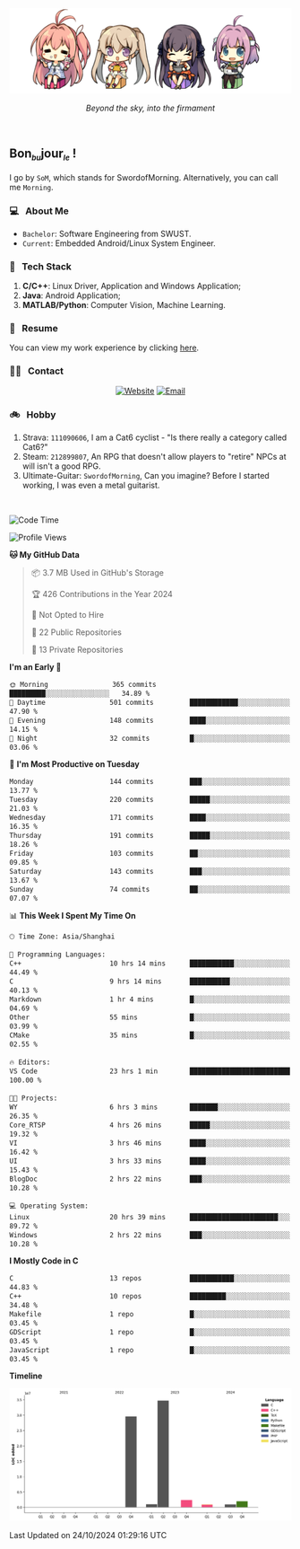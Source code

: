 <img src="./pic/Aokana.png">
<p align="center"><em>Beyond the sky, into the firmament</em></p>

<br/>

## Bon<sub><em><font size=2>bu</font></em></sub>jour<sub><em><font size=2>le</font></em></sub> !

I go by `SoM`, which stands for SwordofMorning. Alternatively, you can call me `Morning`.

### 💻 &nbsp; About Me

- `Bachelor`: Software Engineering from SWUST.
- `Current`: Embedded Android/Linux System Engineer.

### 🔧 &nbsp; Tech Stack

1. **C/C++**: Linux Driver, Application and Windows Application;
2. **Java**: Android Application;
3. **MATLAB/Python**: Computer Vision, Machine Learning.

### 📝 &nbsp; Resume

You can view my work experience by clicking <a href="https://swordofmorning.com/index.php/contact/">here</a>.

### 🤝🏻 &nbsp; Contact

<p align="center">
<a href="https://swordofmorning.com/"><img alt="Website" src="https://img.shields.io/badge/Website-swordofmorning.com-blue?style=flat-square&logo=google-chrome"></a>
<a href="mailto:master@xiaojintao.email
"><img alt="Email" src="https://img.shields.io/badge/Email-master@xiaojintao.email-blue?style=flat-square&logo=gmail"></a>
</p>

### 🚲 &nbsp; Hobby

1. Strava: `111090606`, I am a Cat6 cyclist - "Is there really a category called Cat6?"
2. Steam: `212899807`, An RPG that doesn't allow players to "retire" NPCs at will isn't a good RPG.
3. Ultimate-Guitar: `SwordofMorning`, Can you imagine? Before I started working, I was even a metal guitarist.

<br/>

<!--START_SECTION:waka-->
![Code Time](http://img.shields.io/badge/Code%20Time-247%20hrs%2012%20mins-blue)

![Profile Views](http://img.shields.io/badge/Profile%20Views-0-blue)

**🐱 My GitHub Data** 

> 📦 3.7 MB Used in GitHub's Storage 
 > 
> 🏆 426 Contributions in the Year 2024
 > 
> 🚫 Not Opted to Hire
 > 
> 📜 22 Public Repositories 
 > 
> 🔑 13 Private Repositories 
 > 
**I'm an Early 🐤** 

```text
🌞 Morning                365 commits         █████████░░░░░░░░░░░░░░░░   34.89 % 
🌆 Daytime                501 commits         ████████████░░░░░░░░░░░░░   47.90 % 
🌃 Evening                148 commits         ████░░░░░░░░░░░░░░░░░░░░░   14.15 % 
🌙 Night                  32 commits          █░░░░░░░░░░░░░░░░░░░░░░░░   03.06 % 
```
📅 **I'm Most Productive on Tuesday** 

```text
Monday                   144 commits         ███░░░░░░░░░░░░░░░░░░░░░░   13.77 % 
Tuesday                  220 commits         █████░░░░░░░░░░░░░░░░░░░░   21.03 % 
Wednesday                171 commits         ████░░░░░░░░░░░░░░░░░░░░░   16.35 % 
Thursday                 191 commits         █████░░░░░░░░░░░░░░░░░░░░   18.26 % 
Friday                   103 commits         ██░░░░░░░░░░░░░░░░░░░░░░░   09.85 % 
Saturday                 143 commits         ███░░░░░░░░░░░░░░░░░░░░░░   13.67 % 
Sunday                   74 commits          ██░░░░░░░░░░░░░░░░░░░░░░░   07.07 % 
```


📊 **This Week I Spent My Time On** 

```text
🕑︎ Time Zone: Asia/Shanghai

💬 Programming Languages: 
C++                      10 hrs 14 mins      ███████████░░░░░░░░░░░░░░   44.49 % 
C                        9 hrs 14 mins       ██████████░░░░░░░░░░░░░░░   40.13 % 
Markdown                 1 hr 4 mins         █░░░░░░░░░░░░░░░░░░░░░░░░   04.69 % 
Other                    55 mins             █░░░░░░░░░░░░░░░░░░░░░░░░   03.99 % 
CMake                    35 mins             █░░░░░░░░░░░░░░░░░░░░░░░░   02.55 % 

🔥 Editors: 
VS Code                  23 hrs 1 min        █████████████████████████   100.00 % 

🐱‍💻 Projects: 
WY                       6 hrs 3 mins        ███████░░░░░░░░░░░░░░░░░░   26.35 % 
Core_RTSP                4 hrs 26 mins       █████░░░░░░░░░░░░░░░░░░░░   19.32 % 
VI                       3 hrs 46 mins       ████░░░░░░░░░░░░░░░░░░░░░   16.42 % 
UI                       3 hrs 33 mins       ████░░░░░░░░░░░░░░░░░░░░░   15.43 % 
BlogDoc                  2 hrs 22 mins       ███░░░░░░░░░░░░░░░░░░░░░░   10.28 % 

💻 Operating System: 
Linux                    20 hrs 39 mins      ██████████████████████░░░   89.72 % 
Windows                  2 hrs 22 mins       ███░░░░░░░░░░░░░░░░░░░░░░   10.28 % 
```

**I Mostly Code in C** 

```text
C                        13 repos            ███████████░░░░░░░░░░░░░░   44.83 % 
C++                      10 repos            █████████░░░░░░░░░░░░░░░░   34.48 % 
Makefile                 1 repo              █░░░░░░░░░░░░░░░░░░░░░░░░   03.45 % 
GDScript                 1 repo              █░░░░░░░░░░░░░░░░░░░░░░░░   03.45 % 
JavaScript               1 repo              █░░░░░░░░░░░░░░░░░░░░░░░░   03.45 % 
```



**Timeline**

![Lines of Code chart](https://raw.githubusercontent.com/SwordofMorning/SwordofMorning/main/assets/bar_graph.png)


 Last Updated on 24/10/2024 01:29:16 UTC
<!--END_SECTION:waka-->
